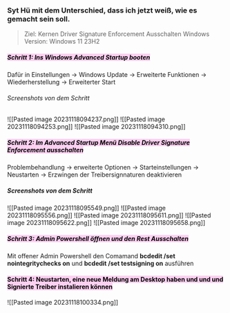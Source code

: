 
### Syt Hü mit dem Unterschied, dass ich jetzt weiß, wie es gemacht sein soll.

>Ziel: Kernen Driver Signature Enforcement Ausschalten
>Windows Version: Windows 11 23H2
##### **<mark style="background: #FFB8EBA6;">Schritt 1: Ins Windows Advanced Startup booten</mark>**

Dafür in Einstellungen → Windows Update → Erweiterte Funktionen → Wiederherstellung → Erweiterter Start
###### Screenshots von dem Schritt
![[Pasted image 20231118094237.png]]
![[Pasted image 20231118094253.png]]
![[Pasted image 20231118094310.png]]








##### <mark style="background: #FFB8EBA6;">Schritt 2: Im Advanced Startup Menü Disable Driver Signature Enforcement ausschalten</mark>

Problembehandlung → erweiterte Optionen → Starteinstellungen → Neustarten → Erzwingen der Treibersignnaturen deaktivieren

##### Screenshots von dem Schritt
![[Pasted image 20231118095549.png]]
![[Pasted image 20231118095556.png]]
![[Pasted image 20231118095611.png]]
![[Pasted image 20231118095622.png]]
![[Pasted image 20231118095658.png]]

##### <mark style="background: #FFB8EBA6;">Schritt 3: Admin Powershell öffnen und den Rest Ausschalten</mark> 

Mit offener Admin Powershell den Comamand **bcdedit /set nointegritychecks on** und **bcdedit /set testsigning on** ausführen

#### <mark style="background: #FFB8EBA6;">Schritt 4: Neustarten, eine neue Meldung am Desktop haben und und und Signierte Treiber instalieren können</mark>

![[Pasted image 20231118100334.png]]


